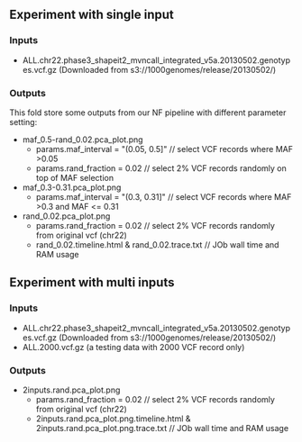 
## Experiment with single input
### Inputs
- ALL.chr22.phase3_shapeit2_mvncall_integrated_v5a.20130502.genotypes.vcf.gz (Downloaded from s3://1000genomes/release/20130502/)
### Outputs
This fold store some outputs from our NF pipeline with different parameter setting:
- maf_0.5-rand_0.02.pca_plot.png
  - params.maf_interval = "(0.05, 0.5]" // select VCF records where MAF >0.05
  - params.rand_fraction = 0.02          // select 2% VCF records randomly on top of MAF selection
- maf_0.3-0.31.pca_plot.png
  - params.maf_interval = "(0.3, 0.31]" // select VCF records where MAF >0.3 and MAF <= 0.31
- rand_0.02.pca_plot.png
  - params.rand_fraction = 0.02          // select 2% VCF records randomly from original vcf (chr22)
  - rand_0.02.timeline.html & rand_0.02.trace.txt  // JOb wall time and RAM usage


## Experiment with multi inputs
### Inputs
- ALL.chr22.phase3_shapeit2_mvncall_integrated_v5a.20130502.genotypes.vcf.gz (Downloaded from s3://1000genomes/release/20130502/)
- ALL.2000.vcf.gz (a testing data with 2000 VCF record only)

### Outputs
- 2inputs.rand.pca_plot.png
  - params.rand_fraction = 0.02          // select 2% VCF records randomly from original vcf (chr22)
  - 2inputs.rand.pca_plot.png.timeline.html & 2inputs.rand.pca_plot.png.trace.txt  // JOb wall time and RAM usage
